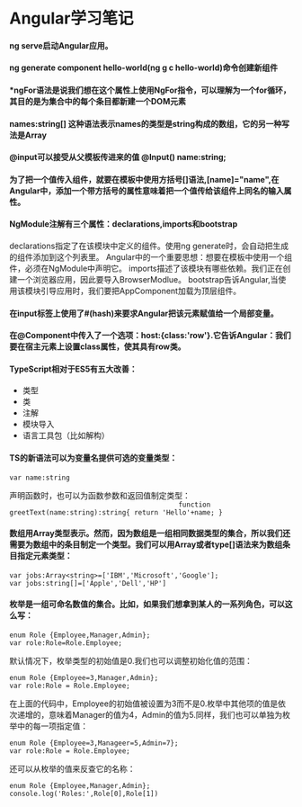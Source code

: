Angular学习笔记
=========
#### ng serve启动Angular应用。
#### ng generate component hello-world(ng g c hello-world)命令创建新组件
#### *ngFor语法是说我们想在这个属性上使用NgFor指令，可以理解为一个for循环，其目的是为集合中的每个条目都新建一个DOM元素
#### names:string[] 这种语法表示names的类型是string构成的数组，它的另一种写法是Array<string>
#### @input可以接受从父模板传进来的值 @Input() name:string;
#### 为了把一个值传入组件，就要在模板中使用方括号[]语法,[name]="name",在Angular中，添加一个带方括号的属性意味着把一个值传给该组件上同名的输入属性。
#### NgModule注解有三个属性：declarations,imports和bootstrap
  declarations指定了在该模块中定义的组件。使用ng generate时，会自动把生成的组件添加到这个列表里。
  Angular中的一个重要思想：想要在模板中使用一个组件，必须在NgModule中声明它。
  imports描述了该模块有哪些依赖。我们正在创建一个浏览器应用，因此要导入BrowserModlue。
  bootstrap告诉Angular,当使用该模块引导应用时，我们要把AppComponent加载为顶层组件。
#### 在input标签上使用了#(hash)来要求Angular把该元素赋值给一个局部变量。  
#### 在@Component中传入了一个选项：host:{class:'row'}.它告诉Angular：我们要在宿主元素上设置class属性，使其具有row类。
#### TypeScript相对于ES5有五大改善：
  
  - 类型
  - 类
  - 注解  
  - 模块导入
  - 语言工具包（比如解构）
  
  #### TS的新语法可以为变量名提供可选的变量类型：
  ```
  var name:string
  ```
  声明函数时，也可以为函数参数和返回值制定类型：           
    ```                                          
    function greetText(name:string):string{
    return 'Hello'+name;
    }
    ```
 #### 数组用Array类型表示。然而，因为数组是一组相同数据类型的集合，所以我们还需要为数组中的条目制定一个类型。我们可以用Array<type>或者type[]语法来为数组条目指定元素类型：
  ```
  var jobs:Array<string>=['IBM','Microsoft','Google'];
  var jobs:string[]=['Apple','Dell','HP']
  ```
  #### 枚举是一组可命名数值的集合。比如，如果我们想拿到某人的一系列角色，可以这么写：
  ```
  enum Role {Employee,Manager,Admin};
  var role:Role=Role.Employee;
  ```
  默认情况下，枚举类型的初始值是0.我们也可以调整初始化值的范围：
  ```
  enum Role {Employee=3,Manager,Admin};
  var role:Role = Role.Employee;
  ```
  在上面的代码中，Employee的初始值被设置为3而不是0.枚举中其他项的值是依次递增的，意味着Manager的值为4，Admin的值为5.同样，我们也可以单独为枚举中的每一项指定值：
  ```
  enum Role {Employee=3,Manageer=5,Admin=7};
  var role:Role = Role.Employee;
  ```
  还可以从枚举的值来反查它的名称：
  ```
  enum Role {Employee,Manager,Admin};
  console.log('Roles:',Role[0],Role[1])
  ```
    
    
    
      
  
